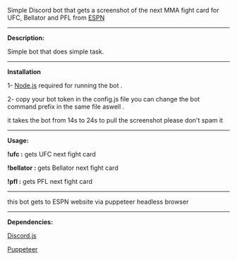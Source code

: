 Simple Discord bot that gets a screenshot of the next MMA fight card for UFC, Bellator and PFL from [ESPN](https://www.espn.com/mma/fightcenter)


------------------------------------
**Description:**

Simple bot that does simple task.

------------------------------------
**Installation**

1- [Node.js](https://nodejs.org/en/) required for running the bot .

2- copy your bot token in the config.js file you can change the bot command prefix in the same file aswell .

it takes the bot from 14s to 24s to pull the screenshot please don't spam it 

------------------------------------
**Usage:**

**!ufc :** gets UFC next fight card

**!bellator :** gets Bellator next fight card

**!pfl :** gets PFL next fight card

------------------------------------

this bot gets to ESPN website via puppeteer headless browser

------------------------------------

**Dependencies:**

[Discord.js](https://discord.js.org/#/)

[Puppeteer](https://www.npmjs.com/package/puppeteer)



